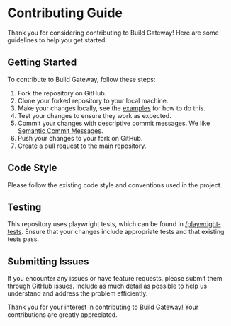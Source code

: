 # Contributing Guide

Thank you for considering contributing to Build Gateway! Here are some guidelines to help you get started.

## Getting Started

To contribute to Build Gateway, follow these steps:

1. Fork the repository on GitHub.
2. Clone your forked repository to your local machine.
3. Make your changes locally, see the [examples](./examples/) for how to do this.
4. Test your changes to ensure they work as expected.
5. Commit your changes with descriptive commit messages. We like [Semantic Commit Messages](https://gist.github.com/joshbuchea/6f47e86d2510bce28f8e7f42ae84c716).
6. Push your changes to your fork on GitHub.
7. Create a pull request to the main repository.

## Code Style

Please follow the existing code style and conventions used in the project.

## Testing

This repository uses playwright tests, which can be found in [/playwright-tests](./playwright-tests/). Ensure that your changes include appropriate tests and that existing tests pass.

## Submitting Issues

If you encounter any issues or have feature requests, please submit them through GitHub issues. Include as much detail as possible to help us understand and address the problem efficiently.

Thank you for your interest in contributing to Build Gateway! Your contributions are greatly appreciated.
